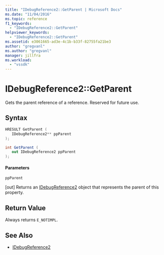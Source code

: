 ```yaml
---
title: "IDebugReference2::GetParent | Microsoft Docs"
ms.date: "11/04/2016"
ms.topic: reference
f1_keywords:
  - "IDebugReference2::GetParent"
helpviewer_keywords:
  - "IDebugReference2::GetParent"
ms.assetid: e3061665-ad3e-4c1b-b33f-82755fa21be3
author: "gregvanl"
ms.author: "gregvanl"
manager: jillfra
ms.workload:
  - "vssdk"
---
```

# IDebugReference2::GetParent
Gets the parent reference of a reference. Reserved for future use.

## Syntax

```cpp
HRESULT GetParent ( 
   IDebugReference2** ppParent
);
```

```csharp
int GetParent ( 
   out IDebugReference2 ppParent
);
```

#### Parameters
 `ppParent`

 [out] Returns an [IDebugReference2](../../../extensibility/debugger/reference/idebugreference2.md) object that represents the parent of this property.

## Return Value
 Always returns `E_NOTIMPL`.

## See Also
- [IDebugReference2](../../../extensibility/debugger/reference/idebugreference2.md)